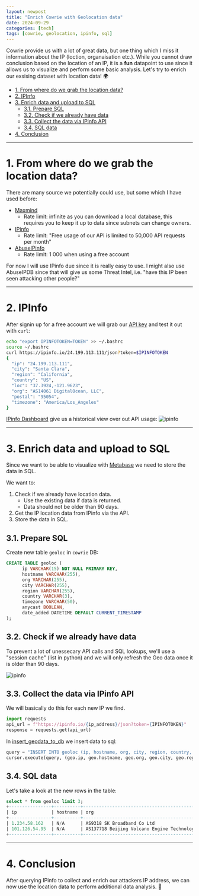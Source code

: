 ```yaml
---
layout: newpost
title: "Enrich Cowrie with Geolocation data"
date: 2024-09-29
categories: [tech]
tags: [cowrie, geolocation, ipinfo, sql]
---
```


Cowrie provide us with a lot of great data, but one thing which I miss it information about the IP (loction, organaisation etc.). While you cannot draw conclusion based on the location of an IP, it is a **fun** datapoint to use since it allows us to visualize and perform some basic analysis. Let's try to enrich our exsising dataset with location data! :earth_africa:

- [1. From where do we grab the location data?](#1-from-where-do-we-grab-the-location-data)
- [2. IPInfo](#2-ipinfo)
- [3. Enrich data and upload to SQL](#3-enrich-data-and-upload-to-sql)
  - [3.1. Prepare SQL](#31-prepare-sql)
  - [3.2. Check if we already have data](#32-check-if-we-already-have-data)
  - [3.3. Collect the data via IPinfo API](#33-collect-the-data-via-ipinfo-api)
  - [3.4. SQL data](#34-sql-data)
- [4. Conclusion](#4-conclusion)

---
# 1. From where do we grab the location data?

There are many source we potentially could use, but some which I have used before:
- [Maxmind](https://dev.maxmind.com/geoip)
  - Rate limit: infinite as you can download a local database, this requires you to keep it up to data since subnets can change owners.
- [IPinfo](https://ipinfo.io/developers/responses#free-plan)
  - Rate limit: "Free usage of our API is limited to 50,000 API requests per month"
- [AbuseIPinfo](https://docs.abuseipdb.com/#check-endpoint)
  - Rate limit: 1 000 when using a free account

For now I will use IPinfo due since it is really easy to use. I might also use AbuseIPDB since that will give us some Threat Intel, i.e. "have this IP been seen attacking other people?"

---
# 2. IPInfo

After signin up for a free account we will grab our [API key](https://ipinfo.io/account/token) and test it out with `curl`:
```sh
echo "export IPINFOTOKEN=TOKEN" >> ~/.bashrc
source ~/.bashrc
curl https://ipinfo.io/24.199.113.111/json?token=$IPINFOTOKEN
{
  "ip": "24.199.113.111",
  "city": "Santa Clara",
  "region": "California",
  "country": "US",
  "loc": "37.3924,-121.9623",
  "org": "AS14061 DigitalOcean, LLC",
  "postal": "95054",
  "timezone": "America/Los_Angeles"
}
```

[IPinfo Dashboard](https://ipinfo.io/account/home) give us a historical view over out API usage:
![ipinfo](../assets/images/cowrie/cowrie_ipinfo.jpg)

---
# 3. Enrich data and upload to SQL

Since we want to be able to visualize with [Metabase]({{site.baseurl}}/blog/tech/visualize-sql-data/) we need to store the data in SQL.

We want to:
1. Check if we already have location data.
   - Use the existing data if data is returned. 
   - Data should not be older than 90 days. 
2. Get the IP location data from IPinfo via the API.
3. Store the data in SQL.

## 3.1. Prepare SQL

Create new table `geoloc` in `cowrie` DB:
```sql
CREATE TABLE geoloc (
      ip VARCHAR(15) NOT NULL PRIMARY KEY, 
      hostname VARCHAR(255), 
      org VARCHAR(255), 
      city VARCHAR(255), 
      region VARCHAR(255),
      country VARCHAR(3), 
      timezone VARCHAR(50),
      anycast BOOLEAN,
      date_added DATETIME DEFAULT CURRENT_TIMESTAMP 
);
```
## 3.2. Check if we already have data

To prevent a lot of unessecary API calls and SQL lookups, we'll use a "session cache" (list in python) and we will only refresh the Geo data once it is older than 90 days. 

![ipinfo](../assets/images/cowrie/geooip_flow.png)


## 3.3. Collect the data via IPinfo API

We will basically do this for each new IP we find.
```py
import requests
api_url = f"https://ipinfo.io/{ip_address}/json?token={IPINFOTOKEN}"
response = requests.get(api_url)
```

In [insert_geodata_to_db](https://github.com/thorn5011/sharing-is-caring/blob/b04f00d1c076973a138ad17a5384563164f0b149/scripts/monitor_sql/monitor_sql.py#L80) we insert data to sql:

```py
query = "INSERT INTO geoloc (ip, hostname, org, city, region, country, timezone, anycast) VALUES (%s, %s, %s, %s, %s, %s, %s, %s)"
cursor.execute(query, (geo.ip, geo.hostname, geo.org, geo.city, geo.region, geo.country, geo.timezone, geo.anycast))
```

## 3.4. SQL data 

Let's take a look at the new rows in the table:
```sql
select * from geoloc limit 3;
+----------------+----------+------------------------------------------------------+----------+-------------+---------+---------------+---------+---------------------+
| ip             | hostname | org                                                  | city     | region      | country | timezone      | anycast | date_added          |
+----------------+----------+------------------------------------------------------+----------+-------------+---------+---------------+---------+---------------------+
| 1.234.58.162   | N/A      | AS9318 SK Broadband Co Ltd                           | Ansan-si | Gyeonggi-do | KR      | Asia/Seoul    |       0 | 2024-09-29 04:15:04 |
| 101.126.54.95  | N/A      | AS137718 Beijing Volcano Engine Technology Co., Ltd. | Beijing  | Beijing     | CN      | Asia/Shanghai |       0 | 2024-09-29 07:15:04 |
+----------------+----------+------------------------------------------------------+----------+-------------+---------+---------------+---------+---------------------+
```

---
# 4. Conclusion

After querying IPinfo to collect and enrich our attackers IP address, we can now use the location data to perform additional data analysis. :mag_right: 
